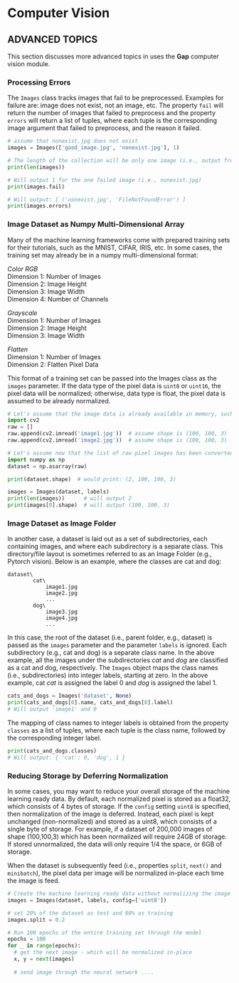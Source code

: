 # Computer Vision

## ADVANCED TOPICS

This section discusses more advanced topics in uses the **Gap** computer vision module.

### Processing Errors

The `Images` class tracks images that fail to be preprocessed. Examples for failure are: image does not exist, not an image, etc. The property `fail` will return the number of images that failed to preprocess and the property `errors` will return a list of tuples, where each tuple is the corresponding image argument that failed to preprocess, and the reason it failed.

```python
# assume that nonexist.jpg does not exist
images = Images(['good_image.jpg', 'nonexist.jpg'], 1)

# The length of the collection will be only one image (i.e., output from print is 1)
print(len(images))

# Will output 1 for the one failed image (i.e., nonexist.jpg)
print(images.fail)

# Will output: [ ('nonexist.jpg', 'FileNotFoundError') ]
print(images.errors)
```

### Image Dataset as Numpy Multi-Dimensional Array

Many of the machine learning frameworks come with prepared training sets for their tutorials, such as the MNIST, CIFAR, IRIS, etc. In some cases, the training set may already be in a numpy multi-dimensional format:

  *Color RGB*  
  Dimension 1: Number of Images  
  Dimension 2: Image Height  
  Dimension 3: Image Width  
  Dimension 4: Number of Channels  
  
  *Grayscale*  
  Dimension 1: Number of Images  
  Dimension 2: Image Height  
  Dimension 3: Image Width  
  
  *Flatten*  
  Dimension 1: Number of Images  
  Dimension 2: Flatten Pixel Data  
  
This format of a training set can be passed into the Images class as the `images` parameter. If the data type of the pixel data is `uint8` or `uint16`, the pixel data will be normalized; otherwise, data type is float, the pixel data is assumed to be already normalized.

```python
# Let's assume that the image data is already available in memory, such as being read in from file by openCV
import cv2
raw = []
raw.append(cv2.imread('image1.jpg'))  # assume shape is (100, 100, 3)
raw.append(cv2.imread('image2.jpg'))  # assume shape is (100, 100, 3)

# Let's assume now that the list of raw pixel images has been converted to a multi-dimensional numpy array
import numpy as np
dataset = np.asarray(raw)

print(dataset.shape)  # would print: (2, 100, 100, 3)

images = Images(dataset, labels)
print(len(images))      # will output 2
print(images[0].shape)  # will output (100, 100, 3)
```

### Image Dataset as Image Folder

In another case, a dataset is laid out as a set of subdirectories, each containing images, and where each subdirectory is a separate class. This directory/file layout is sometimes referred to as an Image Folder (e.g., Pytorch vision). Below is an example, where the classes are cat and dog:

```
dataset\
        cat\
            image1.jpg
            image2.jpg
            ...
        dog\
            image3.jpg
            image4.jpg
            ...
```

In this case, the root of the dataset (i.e., parent folder, e.g., dataset) is passed as the `images` parameter and the parameter `labels` is ignored. Each subdirectory (e.g., cat and dog) is a separate class name. In the above example, all the images under the subdirectories *cat* and *dog* are classified as a cat and dog, respectively. The `Images` object maps the class names (i.e., subdirectories) into integer labels, starting at zero. In the above example, cat *cat* is assigned the label 0 and *dog* is assigned the label 1.

```python
cats_and_dogs = Images('dataset', None)
print(cats_and_dogs[0].name, cats_and_dogs[0].label)
# Will output 'image1' and 0
```

The mapping of class names to integer labels is obtained from the property `classes` as a list of tuples, where each tuple is the class name, followed by the corresponding integer label.

```python
print(cats_and_dogs.classes)
# Will output: { 'cat': 0, 'dog', 1 }
```

### Reducing Storage by Deferring Normalization

In some cases, you may want to reduce your overall storage of the machine learning ready data. By default, each normalized pixel is stored as a float32, which consists of 4 bytes of storage. If the `config` setting `uint8` is specified, then normalization of the image is deferred. Instead, each pixel is kept unchanged (non-normalized) and stored as a uint8, which consists of a single byte of storage. For example, if a dataset of 200,000 images of shape (100,100,3) which has been normalized will require 24GB of storage. If stored unnormalized, the data will only require 1/4 the space, or 6GB of storage.

When the dataset is subsequently feed (i.e., properties `split`, `next()` and `minibatch`), the pixel data per image will be normalized in-place each time the image is feed.

```python
# Create the machine learning ready data without normalizing the image data
images = Images(dataset, labels, config=['uint8'])

# set 20% of the dataset as test and 80% as training
images.split = 0.2

# Run 100 epochs of the entire training set through the model
epochs = 100
for _ in range(epochs):
  # get the next image - which will be normalized in-place
  x, y = next(images)
  
  # send image through the neural network ....
```
